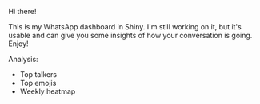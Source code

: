 Hi there!

This is my WhatsApp dashboard in Shiny. I'm still working on it, but it's usable and can give you some insights of how your conversation is going.
Enjoy!

Analysis:
- Top talkers
- Top emojis
- Weekly heatmap

